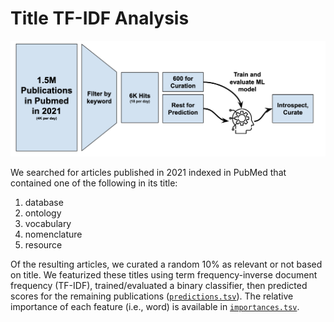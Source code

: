 # Title TF-IDF Analysis

![](outline.png)

We searched for articles published in 2021 indexed in PubMed that contained one of the following in its title:

1. database
2. ontology
3. vocabulary
4. nomenclature
5. resource

Of the resulting articles, we curated a random 10% as relevant or not based on title. We featurized these titles
using term frequency-inverse document frequency (TF-IDF), trained/evaluated a binary classifier, then predicted
scores for the remaining publications ([`predictions.tsv`](predictions.tsv)). The relative importance of each feature
(i.e., word) is available in [`importances.tsv`](importances.tsv).
